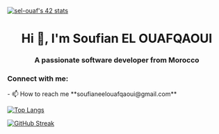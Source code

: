[![sel-ouaf's 42 stats](https://badge.mediaplus.ma/colorfulwaves/sel-ouaf)](https://github.com/oakoudad/badge42)
<h1 align="center">Hi 👋, I'm Soufian EL OUAFQAOUI</h1>
<h3 align="center">A passionate software developer from Morocco</h3>

<h3 align="left">Connect with me:</h3>
- 📫 How to reach me **soufianeelouafqaoui@gmail.com**

<p align="left">
</p>

[![Top Langs](https://github-readme-stats.vercel.app/api/top-langs/?username=soof05)](https://github.com/anuraghazra/github-readme-stats) 


<a href="https://git.io/streak-stats"><img src="https://streak-stats.demolab.com?user=soof05&theme=dark&border_radius=13&card_width=501" alt="GitHub Streak" /></a>
